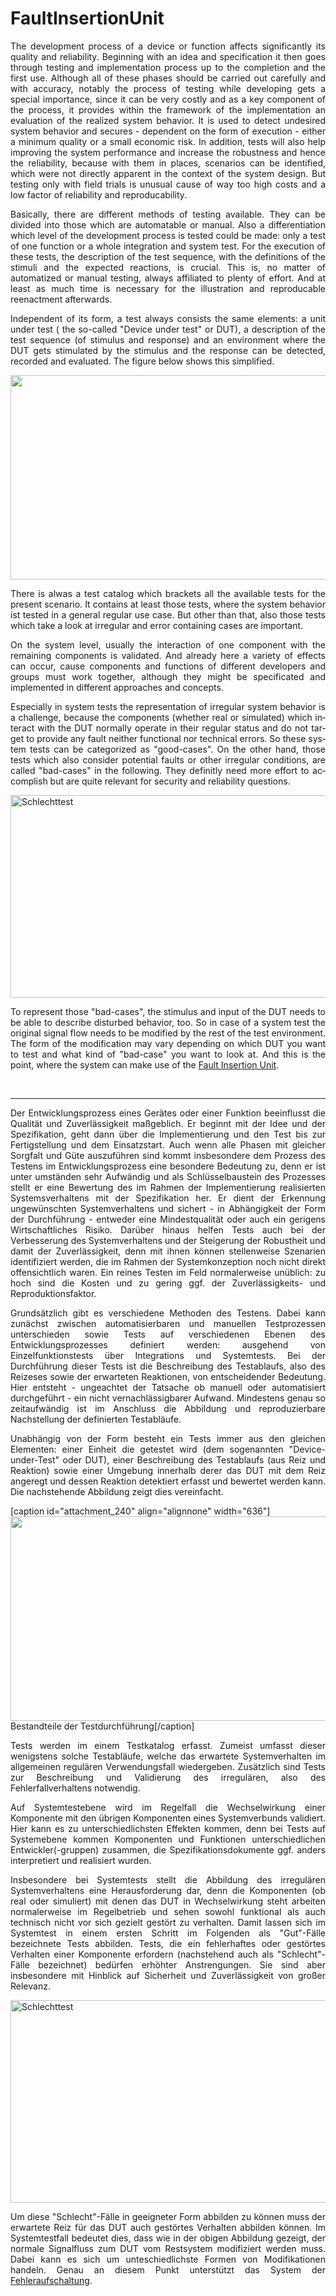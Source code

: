# FaultInsertionUnit
<p id="tw-target-text" class="tw-data-text vk_txt tw-ta tw-text-small" dir="ltr" style="text-align: justify;" data-placeholder="Übersetzung">The development process of a device or function affects significantly its quality and reliability. Beginning with an idea and specification it then goes through testing and implementation process up to the completion and the first use. Although all of these phases should be carried out carefully and with accuracy, notably the process of testing while developing gets a special importance, since it can be very costly and as a key component of the process, it provides within the framework of the implementation an evaluation of the realized system behavior. <span lang="en">It is used to detect undesired system behavior and secures - dependent on the form of execution - either a minimum quality or a small economic risk. In addition, tests will also help improving the system performance and increase the robustness and hence the reliability, because with them in places, scenarios can be identified, which were not directly apparent in the context of the system design. But testing only with field trials is unusual cause of way too high costs and a low factor of reliability and reproducability.
</span></p>
<p class="tw-data-text vk_txt tw-ta tw-text-small" dir="ltr" style="text-align: justify;" data-placeholder="Übersetzung">Basically, there are different methods of testing available. They can be divided into those which are automatable or manual. Also a differentiation which level of the development process is tested could be made: only a test of one function or a whole integration and system test. For the execution of these tests, the description of the test sequence, with the definitions of the stimuli and the expected reactions, is crucial. This is, no matter of automatized or manual testing, always affiliated to plenty of effort. And at least as much time is necessary for the illustration and reproducable reenactment afterwards.</p>
<p id="tw-target-text" class="tw-data-text vk_txt tw-ta tw-text-small" dir="ltr" style="text-align: justify;" data-placeholder="Übersetzung">Independent of its form, a test always consists the same elements: <span lang="en">a unit under test ( the so-called "Device under test" or DUT), a description of the test sequence (of stimulus and response) and an environment where the DUT gets stimulated by the stimulus and the response can be detected, recorded and evaluated. The figure below shows this simplified.</span></p>
<p class="tw-data-text vk_txt tw-ta tw-text-small" dir="ltr" style="text-align: justify;" data-placeholder="Übersetzung"><a href="http://opensource.kuefen.de/wp-content/uploads/2015/10/Test.png"><img class="wp-image-240 size-full" src="http://opensource.kuefen.de/wp-content/uploads/2015/10/Test.png" alt="" width="636" height="327" /></a></p>
<p style="text-align: justify;">There is alwas a test catalog which brackets all the available tests for the present scenario. It contains at least those tests, where the system behavior ist tested in a general regular use case. But other than that, also those tests which take a look at irregular and error containing cases are important.</p>
<p style="text-align: justify;">On the system level, usually the interaction of one component with the remaining components is validated. And already here a variety of effects can occur, cause components and functions of different developers and groups must work together, although they might be specificated and implemented in different approaches and concepts.</p>
<p style="text-align: justify;"><span lang="en">Especially in system tests the representation of irregular system behavior is a challenge, because the components (whether real or simulated) which interact with the DUT normally operate in their regular status and do not target to provide any fault neither functional nor technical errors. So these system tests can be categorized as "good-cases". On the other hand, those tests which also consider potential faults or other irregular conditions, are called "bad-cases" in the following. They definitly need more effort to accomplish but are quite relevant for security and reliability questions.</span></p>
<p style="text-align: justify;"><a href="http://opensource.kuefen.de/wp-content/uploads/2015/10/Schlechttest.png"><img class="alignnone size-full wp-image-241" src="http://opensource.kuefen.de/wp-content/uploads/2015/10/Schlechttest.png" alt="Schlechttest" width="636" height="324" /></a></p>
<p class="tw-data-text vk_txt tw-ta tw-text-small" dir="ltr" style="text-align: justify;" data-placeholder="Übersetzung">To represent those "bad-cases", the stimulus and input of the DUT needs to be able to describe disturbed behavior, too. So in case of a system test the original signal flow needs to be modified by the rest of the test environment. The form of the modification may vary depending on which DUT you want to test and what kind of "bad-case" you want to look at. And this is the point, where the system can make use of the <a href="http://opensource.kuefen.de/systemvalidierung/fehleraufschaltung/fehleraufschaltung/">Fault Insertion Unit</a>.</p>
&nbsp;

<hr />
<p style="text-align: justify;">Der Entwicklungsprozess eines Gerätes oder einer Funktion beeinflusst die Qualität und Zuverlässigkeit maßgeblich. Er beginnt mit der Idee und der Spezifikation, geht dann über die Implementierung und den Test bis zur Fertigstellung und dem Einsatzstart. Auch wenn alle Phasen mit gleicher Sorgfalt und Güte auszuführen sind kommt insbesondere dem Prozess des Testens im Entwicklungsprozess eine besondere Bedeutung zu, denn er ist unter umständen sehr Aufwändig und als Schlüsselbaustein des Prozesses stellt er eine Bewertung des im Rahmen der Implementierung realisierten Systemsverhaltens mit der Spezifikation her. Er dient der Erkennung ungewünschten Systemverhaltens und sichert - in Abhängigkeit der Form der Durchführung - entweder eine Mindestqualität oder auch ein gerigens Wirtschaftliches Risiko. Darüber hinaus helfen Tests auch bei der Verbesserung des Systemverhaltens und der Steigerung der Robustheit und damit der Zuverlässigkeit, denn mit ihnen können stellenweise Szenarien identifiziert werden, die im Rahmen der Systemkonzeption noch nicht direkt offensichtlich waren. Ein reines Testen im Feld normalerweise unüblich: zu hoch sind die Kosten und zu gering ggf. der Zuverlässigkeits- und Reproduktionsfaktor.</p>
<p style="text-align: justify;">Grundsätzlich gibt es verschiedene Methoden des Testens. Dabei kann zunächst zwischen automatisierbaren und manuellen Testprozessen unterschieden sowie Tests auf verschiedenen Ebenen des Entwicklungsprozesses definiert werden: ausgehend von Einzelfunktionstests über Integrations und Systemtests. Bei der Durchführung dieser Tests ist die Beschreibung des Testablaufs, also des Reizeses sowie der erwarteten Reaktionen, von entscheidender Bedeutung. Hier entsteht - ungeachtet der Tatsache ob manuell oder automatisiert durchgeführt - ein nicht vernachlässigbarer Aufwand. Mindestens genau so zeitaufwändig ist im Anschluss die Abbildung und reproduzierbare Nachstellung der definierten Testabläufe.</p>
<p style="text-align: justify;">Unabhängig von der Form besteht ein Tests immer aus den gleichen Elementen: einer Einheit die getestet wird (dem sogenannten "Device-under-Test" oder DUT), einer Beschreibung des Testablaufs (aus Reiz und Reaktion) sowie einer Umgebung innerhalb derer das DUT mit dem Reiz angeregt und dessen Reaktion detektiert erfasst und bewertet werden kann. Die nachstehende Abbildung zeigt dies vereinfacht.</p>


[caption id="attachment_240" align="alignnone" width="636"]<a href="http://opensource.kuefen.de/wp-content/uploads/2015/10/Test.png"><img class="wp-image-240 size-full" src="http://opensource.kuefen.de/wp-content/uploads/2015/10/Test.png" alt="" width="636" height="327" /></a> Bestandteile der Testdurchführung[/caption]
<p style="text-align: justify;">Tests werden im einem Testkatalog erfasst. Zumeist umfasst dieser wenigstens solche Testabläufe, welche das erwartete Systemverhalten im allgemeinen regulären Verwendungsfall wiedergeben. Zusätzlich sind Tests zur Beschreibung und Validierung des irregulären, also des Fehlerfallverhaltens notwendig.</p>
<p style="text-align: justify;">Auf Systemtestebene wird im Regelfall die Wechselwirkung einer Komponente mit den übrigen Komponenten eines Systemverbunds validiert. Hier kann es zu unterschiedlichsten Effekten kommen, denn bei Tests auf Systemebene kommen Komponenten und Funktionen unterschiedlichen Entwickler(-gruppen) zusammen, die Spezifikationsdokumente ggf. anders interpretiert und realisiert wurden.</p>
<p style="text-align: justify;">Insbesondere bei Systemtests stellt die Abbildung des irregulären Systemverhaltens eine Herausforderung dar, denn die Komponenten (ob real oder simuliert) mit denen das DUT in Wechselwirkung steht arbeiten normalerweise im Regelbetrieb und sehen sowohl funktional als auch technisch nicht vor sich gezielt gestört zu verhalten. Damit lassen sich im Systemtest in einem ersten Schritt im Folgenden als "Gut"-Fälle bezeichnete Tests abbilden. Tests, die ein fehlerhaftes oder gestörtes Verhalten einer Komponente erfordern (nachstehend auch als "Schlecht"-Fälle bezeichnet) bedürfen erhöhter Anstrengungen. Sie sind aber insbesondere mit Hinblick auf Sicherheit und Zuverlässigkeit von großer Relevanz.</p>
<p style="text-align: justify;"><a href="http://opensource.kuefen.de/wp-content/uploads/2015/10/Schlechttest.png"><img class="alignnone size-full wp-image-241" src="http://opensource.kuefen.de/wp-content/uploads/2015/10/Schlechttest.png" alt="Schlechttest" width="636" height="324" /></a></p>
<p style="text-align: justify;">Um diese "Schlecht"-Fälle in geeigneter Form abbilden zu können muss der erwartete Reiz für das DUT auch gestörtes Verhalten abbilden können. Im Systemtestfall bedeutet dies, dass wie in der obigen Abbildung gezeigt, der normale Signalfluss zum DUT vom Restsystem modifiziert werden muss. Dabei kann es sich um unteschiedlichste Formen von Modifikationen handeln. Genau an diesem Punkt unterstützt das System der <a href="http://opensource.kuefen.de/systemvalidierung/fehleraufschaltung/fehleraufschaltung/">Fehleraufschaltung</a>.</p>
